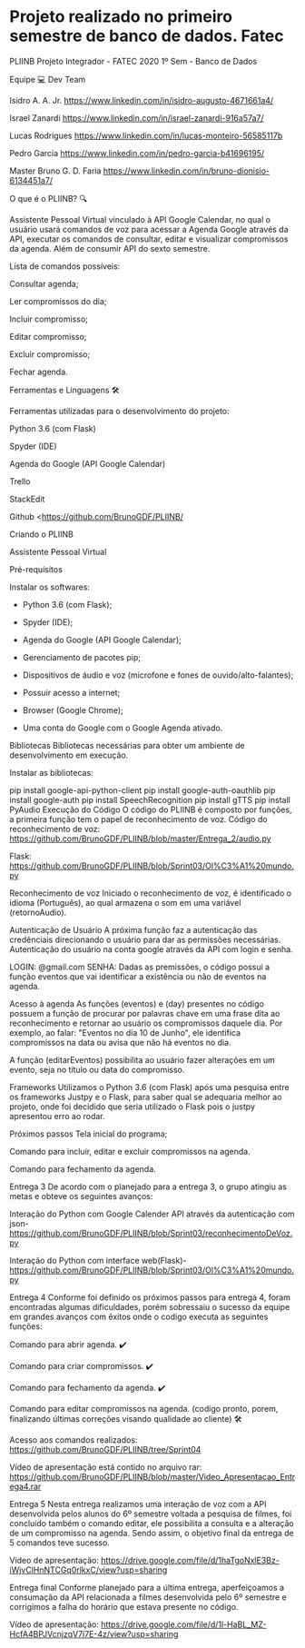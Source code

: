 # Projeto realizado no primeiro semestre de banco de dados. Fatec

PLIINB
Projeto Integrador - FATEC 2020 1º Sem - Banco de Dados

Equipe 💻
Dev Team

Isidro A. A. Jr. https://www.linkedin.com/in/isidro-augusto-4671661a4/

Israel Zanardi https://www.linkedin.com/in/israel-zanardi-916a57a7/

Lucas Rodrigues https://www.linkedin.com/in/lucas-monteiro-56585117b

Pedro Garcia https://www.linkedin.com/in/pedro-garcia-b41696195/

Master
Bruno G. D. Faria https://www.linkedin.com/in/bruno-dionisio-6134451a7/

O que é o PLIINB? 🔍

Assistente Pessoal Virtual vinculado à API Google Calendar, no qual o usuário usará comandos de voz para acessar a Agenda Google através da API, executar os comandos de consultar, editar e visualizar compromissos da agenda. Além de consumir API do sexto semestre.


Lista de comandos possíveis:

Consultar agenda;

Ler compromissos do dia;

Incluir compromisso;

Editar compromisso;

Excluir compromisso;

Fechar agenda.


Ferramentas e Linguagens 🛠️

Ferramentas utilizadas para o desenvolvimento do projeto:

Python 3.6 (com Flask)

Spyder (IDE)

Agenda do Google (API Google Calendar)

Trello

StackEdit

Github <https://github.com/BrunoGDF/PLIINB/

Criando o PLIINB

Assistente Pessoal Virtual

Pré-requisitos

Instalar os softwares:
-   Python 3.6 (com Flask); 
    
-   Spyder (IDE);
    
-   Agenda do Google (API Google Calendar);
    
-   Gerenciamento de pacotes pip;

-   Dispositivos de áudio e voz (microfone e fones de ouvido/alto-falantes);

-   Possuir acesso a internet;

-   Browser (Google Chrome);

-   Uma conta do Google com o Google Agenda ativado.


Bibliotecas
Bibliotecas necessárias para obter um ambiente de desenvolvimento em execução.

Instalar as bibliotecas:

pip install google-api-python-client
pip install google-auth-oauthlib
pip install google-auth
pip install SpeechRecognition
pip install gTTS
pip install PyAudio
Execução do Código
O código do PLIINB é composto por funções, a primeira função tem o papel de reconhecimento de voz. Código do reconhecimento de voz: https://github.com/BrunoGDF/PLIINB/blob/master/Entrega_2/audio.py

Flask: https://github.com/BrunoGDF/PLIINB/blob/Sprint03/Ol%C3%A1%20mundo.py

Reconhecimento de voz
Iniciado o reconhecimento de voz, é identificado o idioma (Português), ao qual armazena o som em uma variável (retornoAudio).

Autenticação de Usuário
A próxima função faz a autenticação das credênciais direcionando o usuário para dar as permissões necessárias. Autenticação do usuário na conta google através da API com login e senha.

LOGIN:           @gmail.com
SENHA: 
Dadas as premissões, o código possui a função eventos que vai identificar a existência ou não de eventos na agenda.

Acesso à agenda
As funções (eventos) e (day) presentes no código possuem a função de procurar por palavras chave em uma frase dita ao reconhecimento e retornar ao usuário os compromissos daquele dia. Por exemplo, ao falar: "Eventos no dia 10 de Junho", ele identifica compromissos na data ou avisa que não há eventos no dia.

A função (editarEventos) possibilita ao usuário fazer alterações em um evento, seja no título ou data do compromisso.

Frameworks
Utilizamos o Python 3.6 (com Flask) após uma pesquisa entre os frameworks Justpy e o Flask, para saber qual se adequaria melhor ao projeto, onde foi decidido que seria utilizado o Flask pois o justpy apresentou erro ao rodar.

Próximos passos
 Tela inicial do programa;

 Comando para incluir, editar e excluir compromissos na agenda.

 Comando para fechamento da agenda.

Entrega 3
De acordo com o planejado para a entrega 3, o grupo atingiu as metas e obteve os seguintes avanços:

Interação do Python com Google Calender API através da autenticação com json-https://github.com/BrunoGDF/PLIINB/blob/Sprint03/reconhecimentoDeVoz.py

Interação do Python com interface web(Flask)- https://github.com/BrunoGDF/PLIINB/blob/Sprint03/Ol%C3%A1%20mundo.py

Entrega 4
Conforme foi definido os próximos passos para entrega 4, foram encontradas algumas dificuldades, porém sobressaiu o sucesso da equipe em grandes avanços com êxitos onde o codigo executa as seguintes funções:

Comando para abrir agenda. ✔️

Comando para criar compromissos. ✔️

Comando para fechamento da agenda. ✔️

Comando para editar compromissos na agenda. (codigo pronto, porem, finalizando últimas correções visando qualidade ao cliente) 🛠

Acesso aos comandos realizados: https://github.com/BrunoGDF/PLIINB/tree/Sprint04

Vídeo de apresentação está contido no arquivo rar: https://github.com/BrunoGDF/PLIINB/blob/master/Video_Apresentacao_Entrega4.rar

Entrega 5
Nesta entrega realizamos uma interação de voz com a API desenvolvida pelos alunos do 6º semestre voltada a pesquisa de filmes, foi concluído também o comando editar, ele possibilita a consulta e a alteração de um compromisso na agenda. Sendo assim, o objetivo final da entrega de 5 comandos teve sucesso.

Vídeo de apresentação: https://drive.google.com/file/d/1haTgoNxlE3Bz-iWjvClHnNTCGq0rlkxC/view?usp=sharing

Entrega final
Conforme planejado para a última entrega, aperfeiçoamos a consumação da API relacionada a filmes desenvolvida pelo 6º semestre e corrigimos a falha do horário que estava presente no código.

Vídeo de apresentação: https://drive.google.com/file/d/1l-HaBL_MZ-HcfA4BPJVcnjzqV7i7E-4z/view?usp=sharing
